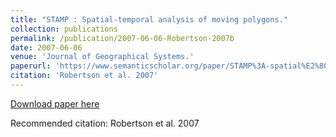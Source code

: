 ```yaml
---
title: "STAMP : Spatial-temporal analysis of moving polygons."
collection: publications
permalink: /publication/2007-06-06-Robertson-2007b
date: 2007-06-06
venue: 'Journal of Geographical Systems.'
paperurl: 'https://www.semanticscholar.org/paper/STAMP%3A-spatial%E2%80%93temporal-analysis-of-moving-polygons-Robertson-Nelson/4289c535b1a66698fc44cbb1027fc82c786d510b'
citation: 'Robertson et al. 2007'
---
```


<a href='https://www.semanticscholar.org/paper/STAMP%3A-spatial%E2%80%93temporal-analysis-of-moving-polygons-Robertson-Nelson/4289c535b1a66698fc44cbb1027fc82c786d510b'>Download paper here</a>

Recommended citation: Robertson et al. 2007